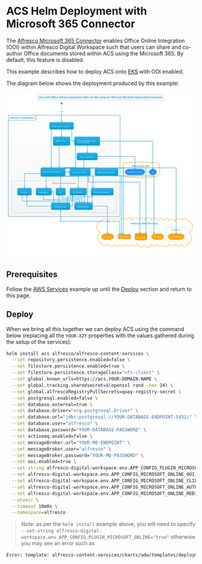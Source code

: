# ACS Helm Deployment with Microsoft 365 Connector

The [Alfresco Microsoft 365
Connector](https://docs.alfresco.com/officeonline/concepts/office-online-intro.html)
enables Office Online Integration (OOI) within Alfresco Digital Workspace such
that users can share and co-author Office documents stored within ACS using the
Microsoft 365. By default, this feature is disabled.

This example describes how to deploy ACS onto [EKS](https://aws.amazon.com/eks)
with OOI enabled.

The diagram below shows the deployment produced by this example:

![Helm with Office Online Integration](../diagrams/helm-eks-s3-rds-mq-ooi.png)

## Prerequisites

Follow the [AWS Services](with-aws-services.md) example up until the
[Deploy](with-aws-services.md#deploy) section and return to this page.

## Deploy

When we bring all this together we can deploy ACS using the command below
(replacing all the `YOUR-XZY` properties with the values gathered during the
setup of the services):

```bash
helm install acs alfresco/alfresco-content-services \
  --set repository.persistence.enabled=false \
  --set filestore.persistence.enabled=true \
  --set filestore.persistence.storageClass="nfs-client" \
  --set global.known_urls=https://acs.YOUR-DOMAIN-NAME \
  --set global.tracking.sharedsecret=$(openssl rand -hex 24) \
  --set global.alfrescoRegistryPullSecrets=quay-registry-secret \
  --set postgresql.enabled=false \
  --set database.external=true \
  --set database.driver="org.postgresql.Driver" \
  --set database.url="jdbc:postgresql://YOUR-DATABASE-ENDPOINT:5432/" \
  --set database.user="alfresco" \
  --set database.password="YOUR-DATABASE-PASSWORD" \
  --set activemq.enabled=false \
  --set messageBroker.url="YOUR-MQ-ENDPOINT" \
  --set messageBroker.user="alfresco" \
  --set messageBroker.password="YOUR-MQ-PASSWORD" \
  --set ooi.enabled=true \
  --set-string alfresco-digital-workspace.env.APP_CONFIG_PLUGIN_MICROSOFT_ONLINE="true" \
  --set alfresco-digital-workspace.env.APP_CONFIG_MICROSOFT_ONLINE_OOI_URL="https://YOUR-EXTERNAL-HOST/ooi-service/api/-default-/private/office-integration/versions/1/edit-sessions/" \
  --set alfresco-digital-workspace.env.APP_CONFIG_MICROSOFT_ONLINE_CLIENTID="YOUR-ADW-MS-ONLINE-CLIENT-ID" \
  --set alfresco-digital-workspace.env.APP_CONFIG_MICROSOFT_ONLINE_AUTHORITY="https://login.microsoftonline.com/ADW-MS-ONLINE-TENANT-ID" \
  --set alfresco-digital-workspace.env.APP_CONFIG_MICROSOFT_ONLINE_REDIRECT="https://YOUR-EXTERNAL-HOST" \
  --atomic \
  --timeout 10m0s \
  --namespace=alfresco
```

> Note: as per the `helm install` example above, you will need to specify
> `--set-string alfresco-digital-workspace.env.APP_CONFIG_PLUGIN_MICROSOFT_ONLINE="true"`
> otherwise you may see an error such as

```sh
Error: template: alfresco-content-services/charts/adw/templates/deployment.yaml:48:28: executing "alfresco-content-services/charts/adw/templates/deployment.yaml" at <$val>: wrong type for value; expected string; got bool
```
